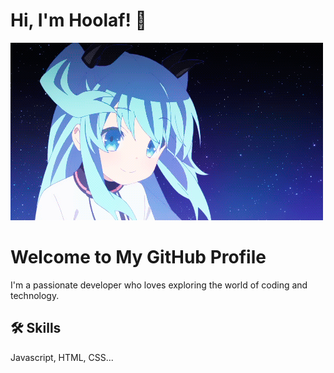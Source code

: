 # Hi, I'm Hoolaf! 🩷
<div class="hero-section">
  <img src="Image/2.gif" alt="Vibrant gradient background with anime-style character" class="hero-image" />
  <h1 class="hero-title">Welcome to My GitHub Profile</h1>
  <p class="hero-description">I'm a passionate developer who loves exploring the world of coding and technology.</p>
</div>

## 🛠 Skills
Javascript, HTML, CSS...
